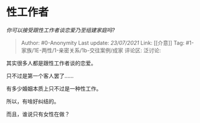 # 性工作者
*你可以接受跟性工作者谈恋爱乃至组建家庭吗?*

> Author: #0-Anonymity
> Last update: *23/07/2021*
> Link: [[介意]]
> Tag: #1-家族/1E-两性/1-亲密关系/1b-交往案例/成家
> 评论区:
> 泛讨论:

其实很多人都是跟性工作者谈的恋爱。

只不过是第一个客人罢了……

有多少婚姻本质上只不过是一种性工作。

所以，有啥好纠结的。

而且，谁说只有女性在做？

